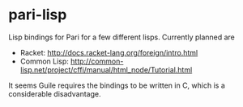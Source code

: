 pari-lisp
=========

Lisp bindings for Pari for a few different lisps.
Currently planned are

 - Racket: http://docs.racket-lang.org/foreign/intro.html
 - Common Lisp: http://common-lisp.net/project/cffi/manual/html_node/Tutorial.html

It seems Guile requires the bindings to be written in C, which is a
considerable disadvantage.

